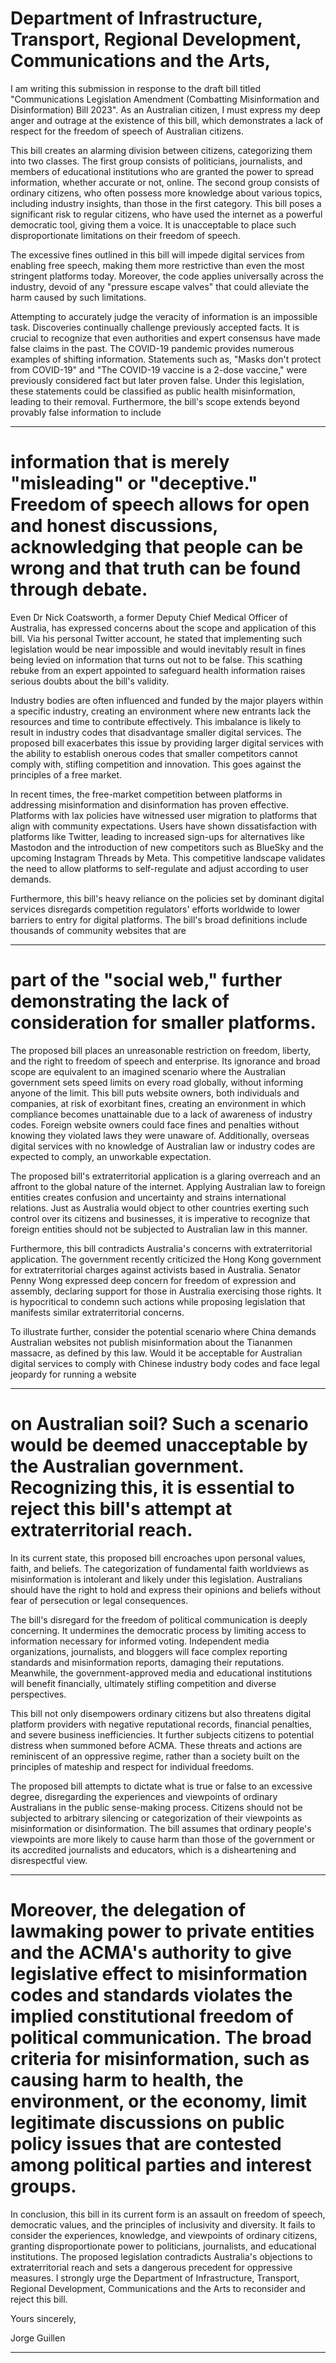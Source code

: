 # Department of Infrastructure, Transport, Regional Development, Communications and the Arts,

 I am writing this submission in response to the draft bill titled "Communications Legislation Amendment (Combatting Misinformation and Disinformation) Bill 2023". As an Australian citizen, I must express my deep anger and outrage at the existence of this bill, which demonstrates a lack of respect for the freedom of speech of Australian citizens.

 This bill creates an alarming division between citizens, categorizing them into two classes. The first group consists of politicians, journalists, and members of educational institutions who are granted the power to spread information, whether accurate or not, online. The second group consists of ordinary citizens, who often possess more knowledge about various topics, including industry insights, than those in the first category. This bill poses a significant risk to regular citizens, who have used the internet as a powerful democratic tool, giving them a voice. It is unacceptable to place such disproportionate limitations on their freedom of speech.

 The excessive fines outlined in this bill will impede digital services from enabling free speech, making them more restrictive than even the most stringent platforms today. Moreover, the code applies universally across the industry, devoid of any "pressure escape valves" that could alleviate the harm caused by such limitations.

 Attempting to accurately judge the veracity of information is an impossible task. Discoveries continually challenge previously accepted facts. It is crucial to recognize that even authorities and expert consensus have made false claims in the past. The COVID-19 pandemic provides numerous examples of shifting information. Statements such as, "Masks don't protect from COVID-19" and "The COVID-19 vaccine is a 2-dose vaccine," were previously considered fact but later proven false. Under this legislation, these statements could be classified as public health misinformation, leading to their removal. Furthermore, the bill's scope extends beyond provably false information to include


-----

# information that is merely "misleading" or "deceptive." Freedom of speech allows for open and honest discussions, acknowledging that people can be wrong and that truth can be found through debate.

 Even Dr Nick Coatsworth, a former Deputy Chief Medical Officer of Australia, has expressed concerns about the scope and application of this bill. Via his personal Twitter account, he stated that implementing such legislation would be near impossible and would inevitably result in fines being levied on information that turns out not to be false. This scathing rebuke from an expert appointed to safeguard health information raises serious doubts about the bill's validity.

 Industry bodies are often influenced and funded by the major players within a specific industry, creating an environment where new entrants lack the resources and time to contribute effectively. This imbalance is likely to result in industry codes that disadvantage smaller digital services. The proposed bill exacerbates this issue by providing larger digital services with the ability to establish onerous codes that smaller competitors cannot comply with, stifling competition and innovation. This goes against the principles of a free market.

 In recent times, the free-market competition between platforms in addressing misinformation and disinformation has proven effective. Platforms with lax policies have witnessed user migration to platforms that align with community expectations. Users have shown dissatisfaction with platforms like Twitter, leading to increased sign-ups for alternatives like Mastodon and the introduction of new competitors such as BlueSky and the upcoming Instagram Threads by Meta. This competitive landscape validates the need to allow platforms to self-regulate and adjust according to user demands.

 Furthermore, this bill's heavy reliance on the policies set by dominant digital services disregards competition regulators' efforts worldwide to lower barriers to entry for digital platforms. The bill's broad definitions include thousands of community websites that are


-----

# part of the "social web," further demonstrating the lack of consideration for smaller platforms.

 The proposed bill places an unreasonable restriction on freedom, liberty, and the right to freedom of speech and enterprise. Its ignorance and broad scope are equivalent to an imagined scenario where the Australian government sets speed limits on every road globally, without informing anyone of the limit. This bill puts website owners, both individuals and companies, at risk of exorbitant fines, creating an environment in which compliance becomes unattainable due to a lack of awareness of industry codes. Foreign website owners could face fines and penalties without knowing they violated laws they were unaware of. Additionally, overseas digital services with no knowledge of Australian law or industry codes are expected to comply, an unworkable expectation.

 The proposed bill's extraterritorial application is a glaring overreach and an affront to the global nature of the internet. Applying Australian law to foreign entities creates confusion and uncertainty and strains international relations. Just as Australia would object to other countries exerting such control over its citizens and businesses, it is imperative to recognize that foreign entities should not be subjected to Australian law in this manner.

 Furthermore, this bill contradicts Australia's concerns with extraterritorial application. The government recently criticized the Hong Kong government for extraterritorial charges against activists based in Australia. Senator Penny Wong expressed deep concern for freedom of expression and assembly, declaring support for those in Australia exercising those rights. It is hypocritical to condemn such actions while proposing legislation that manifests similar extraterritorial concerns.

 To illustrate further, consider the potential scenario where China demands Australian websites not publish misinformation about the Tiananmen massacre, as defined by this law. Would it be acceptable for Australian digital services to comply with Chinese industry body codes and face legal jeopardy for running a website


-----

# on Australian soil? Such a scenario would be deemed unacceptable by the Australian government. Recognizing this, it is essential to reject this bill's attempt at extraterritorial reach.

 In its current state, this proposed bill encroaches upon personal values, faith, and beliefs. The categorization of fundamental faith worldviews as misinformation is intolerant and likely under this legislation. Australians should have the right to hold and express their opinions and beliefs without fear of persecution or legal consequences.

 The bill's disregard for the freedom of political communication is deeply concerning. It undermines the democratic process by limiting access to information necessary for informed voting. Independent media organizations, journalists, and bloggers will face complex reporting standards and misinformation reports, damaging their reputations. Meanwhile, the government-approved media and educational institutions will benefit financially, ultimately stifling competition and diverse perspectives.

 This bill not only disempowers ordinary citizens but also threatens digital platform providers with negative reputational records, financial penalties, and severe business inefficiencies. It further subjects citizens to potential distress when summoned before ACMA. These threats and actions are reminiscent of an oppressive regime, rather than a society built on the principles of mateship and respect for individual freedoms.

 The proposed bill attempts to dictate what is true or false to an excessive degree, disregarding the experiences and viewpoints of ordinary Australians in the public sense-making process. Citizens should not be subjected to arbitrary silencing or categorization of their viewpoints as misinformation or disinformation. The bill assumes that ordinary people's viewpoints are more likely to cause harm than those of the government or its accredited journalists and educators, which is a disheartening and disrespectful view.


-----

# Moreover, the delegation of lawmaking power to private entities and the ACMA's authority to give legislative effect to misinformation codes and standards violates the implied constitutional freedom of political communication. The broad criteria for misinformation, such as causing harm to health, the environment, or the economy, limit legitimate discussions on public policy issues that are contested among political parties and interest groups.

 In conclusion, this bill in its current form is an assault on freedom of speech, democratic values, and the principles of inclusivity and diversity. It fails to consider the experiences, knowledge, and viewpoints of ordinary citizens, granting disproportionate power to politicians, journalists, and educational institutions. The proposed legislation contradicts Australia's objections to extraterritorial reach and sets a dangerous precedent for oppressive measures. I strongly urge the Department of Infrastructure, Transport, Regional Development, Communications and the Arts to reconsider and reject this bill.

 Yours sincerely,

 Jorge Guillen


-----

